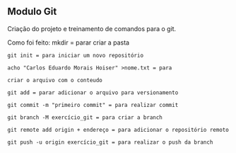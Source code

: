 ## Modulo Git

Criação do projeto e treinamento de comandos para o git.

Como foi feito:
    mkdir = parar criar a pasta
    
    git init = para iniciar um novo repositório
    
    acho "Carlos Eduardo Morais Hoiser" >nome.txt = para 
    
    criar o arquivo com o conteudo
    
    git add = parar adicionar o arquivo para versionamento
    
    git commit -m "primeiro commit" = para realizar commit
    
    git branch -M exercício_git = para criar a branch
    
    git remote add origin + endereço = para adicionar o repositório remoto
    
    git push -u origin exercício_git = para realizar o push da branch